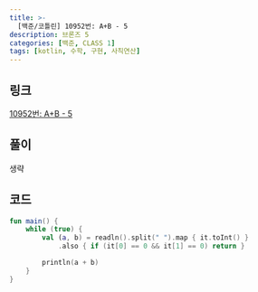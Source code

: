 ```yaml
---
title: >-
  [백준/코틀린] 10952번: A+B - 5
description: 브론즈 5
categories: [백준, CLASS 1]
tags: [kotlin, 수학, 구현, 사칙연산]
---
```


## 링크
[10952번: A+B - 5](https://www.acmicpc.net/problem/10952)

## 풀이
생략

## 코드
```kotlin
fun main() {
    while (true) {
        val (a, b) = readln().split(" ").map { it.toInt() }
            .also { if (it[0] == 0 && it[1] == 0) return }

        println(a + b)
    }
}

```
